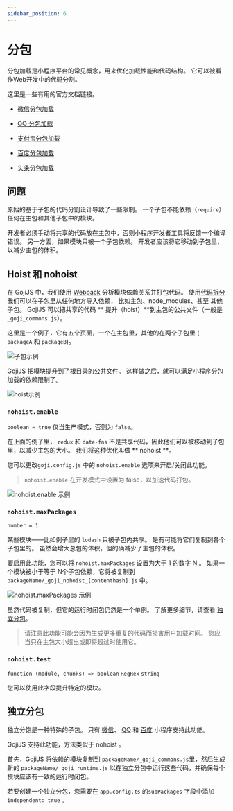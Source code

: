 ```yaml
---
sidebar_position: 6
---
```


# 分包

分包加载是小程序平台的常见概念，用来优化加载性能和代码结构。 它可以被看作Web开发中的代码分割。

这里是一些有用的官方文档链接。

- [微信分包加载](https://developers.weixin.qq.com/miniprogram/dev/framework/subpackages/basic.html)

- [QQ 分包加载](https://q.qq.com/wiki/develop/miniprogram/frame/basic_ability/basic_pack.html)

- [支付宝分包加载](https://opendocs.alipay.com/mini/framework/subpackages)

- [百度分包加载](https://smartprogram.baidu.com/docs/develop/framework/subpackages/)

- [头条分包加载](https://microapp.bytedance.com/docs/zh-CN/mini-app/develop/framework/subpackages/introduction)

## 问题

原始的基于子包的代码分割设计导致了一些限制。 一个子包不能依赖（`require`）任何在主包和其他子包中的模块。

开发者必须手动将共享的代码放在主包中，否则小程序开发者工具将反馈一个编译 错误。 另一方面，如果模块只被一个子包依赖。 开发者应该将它移动到子包里，以减少主包的体积。

## Hoist 和 nohoist

在 GojiJS 中，我们使用 [Webpack](https://webpack.js.org/) 分析模块依赖关系并打包代码。 使用[代码拆分](https://webpack.js.org/guides/code-splitting/)我们可以在子包里从任何地方导入依赖， 比如主包、node_modules、甚至 其他子包。 GojiJS 可以把共享的代码 ** 提升（hoist）**到主包的公共文件（一般是 `_goji_commons.js`）。

这里是一个例子，它有五个页面，一个在主包里，其他的在两个子包里 ( `packageA` 和 `packageB`)。

![子包示例](https://user-images.githubusercontent.com/1812118/138204963-4829b600-ac1a-4273-89ab-cf36d5cd03da.png)

GojiJS 把模块提升到了根目录的公共文件。 这样做之后，就可以满足小程序分包加载的依赖限制了。

![hoist示例](https://user-images.githubusercontent.com/1812118/138205488-dddaf015-f752-4720-90ec-b216d6f7dc27.png)

### `nohoist.enable`

`boolean = true` 仅当生产模式，否则为 `false`。

在上面的例子里， `redux` 和 `date-fns` 不是共享代码，因此他们可以被移动到子包里，以减少主包的大小。 我们将这种优化叫做 ** nohoist **。

您可以更改`goji.config.js` 中的 `nohoist.enable` 选项来开启/关闭此功能。

> `nohoist.enable` 在开发模式中设置为 false，以加速代码打包。

![nohoist.enable 示例](https://user-images.githubusercontent.com/1812118/138205001-0ea82de4-81b1-494c-9e30-f48d462611be.png)

### `nohoist.maxPackages`

`number = 1`

某些模块——比如例子里的 `lodash` 只被子包内共享。 是有可能将它们复制到各个子包里的。 虽然会增大总包的体积，但的确减少了主包的体积。

要启用此功能，您可以将 `nohoist.maxPackages` 设置为大于 1 的数字 N 。 如果一个模块被小于等于 N个子包依赖，它将被复制到 `packageName/_goji_nohoist_[contenthash].js` 中。

![nohoist.maxPackages 示例](https://user-images.githubusercontent.com/1812118/138208851-2c0c7fe3-6e55-4744-b4af-b74fca59228a.png)

虽然代码被复制，但它的运行时闭包仍然是一个单例。 了解更多细节，请查看 [独立分包](#independent-packages)。

> 请注意此功能可能会因为生成更多重复的代码而损害用户加载时间。 您应当只在主包大小超出或即将超过时使用它。

### `nohoist.test`

`function (module, chunks) => boolean` `RegRex` `string`

您可以使用此字段提升特定的模块。

## 独立分包

独立分饱是一种特殊的子包。 只有 [微信](https://developers.weixin.qq.com/miniprogram/dev/framework/subpackages/independent.html)、 [QQ](https://q.qq.com/wiki/develop/miniprogram/frame/basic_ability/basic_pack.html#%E7%8B%AC%E7%AB%8B%E5%88%86%E5%8C%85) 和 [百度](https://smartprogram.baidu.com/docs/develop/framework/subpackages_independent/) 小程序支持此功能。

GojiJS 支持此功能，方法类似于 nohoist 。

首先，GojiJS 将依赖的模块复制到 `packageName/_goji_commons.js`里，然后生成新的 `packageName/_goji_runtime.js` 以在独立分包中运行这些代码，并确保每个模块应该有一致的运行时闭包。

若要创建一个独立分包，您需要在 `app.config.ts` 的`subPackages` 字段中添加 `independent: true` 。
